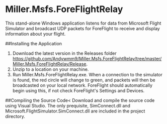 <h1>Miller.Msfs.ForeFlightRelay</h1>
This stand-alone Windows application listens for data from Microsoft Flight Simulator and broadcast UDP packets for ForeFlight to receive and display information about your flight.

##Installing the Application
1. Download the latest version in the Releases folder https://github.com/Andywmm9/Miller.Msfs.ForeFlightRelay/tree/master/Miller.Msfs.ForeFlightRelay/Release.
2.  Unzip to a location on your machine.
3.  Run Miller.Msfs.ForeFlightRelay.exe.  When a connection to the simulator is found, the red circle will change to green, and packets will then be broadcasted on your local network.  ForeFlight should automatically begin using this, if not check ForeFlight's Settings and Devices.

##Compiling the Source Code<
Download and compile the source code using Visual Studio.  The only prequisite, SimConnect.dll and Microsoft.FlightSimulator.SimConnect.dll are included in the project directory.
